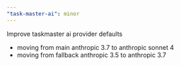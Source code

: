 ```yaml
---
"task-master-ai": minor
---
```


Improve taskmaster ai provider defaults

- moving from main anthropic 3.7 to anthropic sonnet 4
- moving from fallback anthropic 3.5 to anthropic 3.7